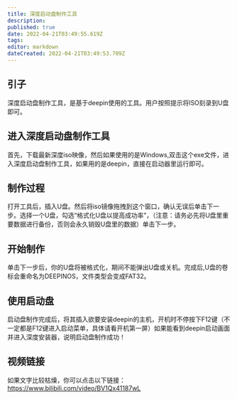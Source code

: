 ```yaml
---
title: 深度启动盘制作工具
description: 
published: true
date: 2022-04-21T03:49:55.619Z
tags: 
editor: markdown
dateCreated: 2022-04-21T03:49:53.709Z
---
```


## 引子 
深度启动盘制作工具，是基于deepin使用的工具。用户按照提示将ISO刻录到U盘即可。
## 进入深度启动盘制作工具
首先，下载最新深度iso映像，然后如果使用的是Windows,双击这个exe文件，进入深度启动盘制作工具，如果用的是deepin，直接在启动器里运行即可。
## 制作过程
打开工具后，插入U盘。然后将iso镜像拖拽到这个窗口，确认无误后单击下一步。选择一个U盘，勾选“格式化U盘以提高成功率”，（注意：请务必先将U盘里重要数据进行备份，否则会永久销毁U盘里的数据）单击下一步。
## 开始制作
单击下一步后，你的U盘将被格式化，期间不能弹出U盘或关机。完成后,U盘的卷标会重命名为DEEPINOS，文件类型会变成FAT32。
## 使用启动盘
启动盘制作完成后，将其插入欲要安装deepin的主机，开机时不停按下F12键（不一定都是F12键进入启动菜单，具体请看开机第一屏）如果能看到deepin启动画面并进入深度安装器，说明启动盘制作成功！
## 视频链接
如果文字比较枯燥，你可以点击以下链接：https://www.bilibili.com/video/BV1Qx41187wL